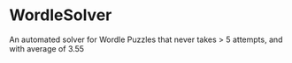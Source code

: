 # WordleSolver
An automated solver for Wordle Puzzles that never takes > 5 attempts, and with average of 3.55
